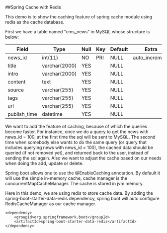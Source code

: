 ##Spring Cache with Redis

This demo is to show the caching feature of spring cache module using redis as the cache database.

First we have a table named "cms_news" in MySQL whose structure is below:

| Field        | Type          | Null | Key | Default | Extra          |
|--------------|---------------|------|-----|---------|---------------- |
| news_id      | int(11)       | NO   | PRI | NULL    | auto_increment |
| title        | varchar(2000) | YES  |     | NULL    |                |
| intro        | varchar(2000) | YES  |     | NULL    |                |
| content      | text          | YES  |     | NULL    |                |
| source       | varchar(255)  | YES  |     | NULL    |                |
| tags         | varchar(255)  | YES  |     | NULL    |                |
| url          | varchar(255)  | YES  |     | NULL    |                |
| publish_time | datetime      | YES  |     | NULL    |                |


We want to add the feature of caching, because of which the queries become faster. For instance, once we do a query to get the news with news_id = 100, at the first time the sql will be sent to MySQL. The second time when somebody else wants to do the same query (or query that includes querying news with news_id = 100), the cached data should be queried (if not removed yet), and returned back to the user, instead of sending the sql again. Also we want to adjust the cache based on our needs when doing the add, update or delete.

Spring boot allows one to use the @EnableCaching annotation. By default it will use the simple in-memory cache, cache manager is the concurrentMapCacheManager. The cache is stored in jvm memory. 

Here in this demo, we are using redis to store cache data. By adding the spring-boot-starter-data-redis dependency, spring boot will auto configure RedisCacheManager as our cache manager.
```
<dependency>
    <groupId>org.springframework.boot</groupId>
    <artifactId>spring-boot-starter-data-redis</artifactId>
</dependency>
```